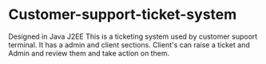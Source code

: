 # Customer-support-ticket-system
Designed in Java J2EE
This is a ticketing system used by customer supoort terminal. 
It has a admin and client sections. 
Client's can raise a ticket and Admin and review them and take action on them.
